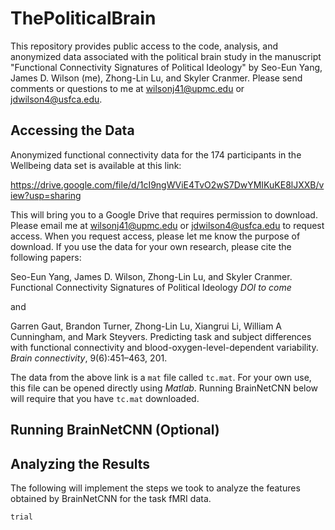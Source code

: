 # ThePoliticalBrain
This repository provides public access to the code, analysis, and anonymized data associated with the political brain study in the manuscript "Functional Connectivity Signatures of Political Ideology" by Seo-Eun Yang, James D. Wilson (me), Zhong-Lin Lu, and Skyler Cranmer. Please send comments or questions to me at wilsonj41@upmc.edu or jdwilson4@usfca.edu.


## Accessing the Data 
Anonymized functional connectivity data for the 174 participants in the Wellbeing data set is available at this link: 

https://drive.google.com/file/d/1cI9ngWViE4TvO2wS7DwYMIKuKE8lJXXB/view?usp=sharing 

This will bring you to a Google Drive that requires permission to download. Please email me at wilsonj41@upmc.edu or jdwilson4@usfca.edu to request access. When you request access, please let me know the purpose of download. If you use the data for your own research, please cite the following papers: 

Seo-Eun Yang, James D. Wilson, Zhong-Lin Lu, and Skyler Cranmer. Functional Connectivity Signatures of Political Ideology *DOI to come*

and

Garren Gaut, Brandon Turner, Zhong-Lin Lu, Xiangrui Li, William A Cunningham, and Mark Steyvers. Predicting task and subject differences with functional connectivity and blood-oxygen-level-dependent variability. *Brain
connectivity*, 9(6):451–463, 201. 

The data from the above link is a `mat` file called `tc.mat`. For your own use, this file can be opened directly using *Matlab*. Running BrainNetCNN below will require that you have `tc.mat` downloaded.

## Running BrainNetCNN (Optional)



## Analyzing the Results

The following will implement the steps we took to analyze the features obtained by BrainNetCNN for the task fMRI data.

```{r} 
trial
```
